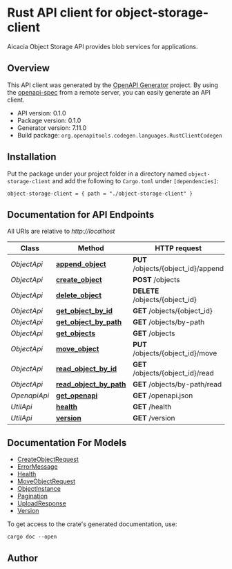 # Rust API client for object-storage-client

Aicacia Object Storage API provides blob services for applications.


## Overview

This API client was generated by the [OpenAPI Generator](https://openapi-generator.tech) project.  By using the [openapi-spec](https://openapis.org) from a remote server, you can easily generate an API client.

- API version: 0.1.0
- Package version: 0.1.0
- Generator version: 7.11.0
- Build package: `org.openapitools.codegen.languages.RustClientCodegen`

## Installation

Put the package under your project folder in a directory named `object-storage-client` and add the following to `Cargo.toml` under `[dependencies]`:

```
object-storage-client = { path = "./object-storage-client" }
```

## Documentation for API Endpoints

All URIs are relative to *http://localhost*

Class | Method | HTTP request | Description
------------ | ------------- | ------------- | -------------
*ObjectApi* | [**append_object**](docs/ObjectApi.md#append_object) | **PUT** /objects/{object_id}/append | 
*ObjectApi* | [**create_object**](docs/ObjectApi.md#create_object) | **POST** /objects | 
*ObjectApi* | [**delete_object**](docs/ObjectApi.md#delete_object) | **DELETE** /objects/{object_id} | 
*ObjectApi* | [**get_object_by_id**](docs/ObjectApi.md#get_object_by_id) | **GET** /objects/{object_id} | 
*ObjectApi* | [**get_object_by_path**](docs/ObjectApi.md#get_object_by_path) | **GET** /objects/by-path | 
*ObjectApi* | [**get_objects**](docs/ObjectApi.md#get_objects) | **GET** /objects | 
*ObjectApi* | [**move_object**](docs/ObjectApi.md#move_object) | **PUT** /objects/{object_id}/move | 
*ObjectApi* | [**read_object_by_id**](docs/ObjectApi.md#read_object_by_id) | **GET** /objects/{object_id}/read | 
*ObjectApi* | [**read_object_by_path**](docs/ObjectApi.md#read_object_by_path) | **GET** /objects/by-path/read | 
*OpenapiApi* | [**get_openapi**](docs/OpenapiApi.md#get_openapi) | **GET** /openapi.json | 
*UtilApi* | [**health**](docs/UtilApi.md#health) | **GET** /health | 
*UtilApi* | [**version**](docs/UtilApi.md#version) | **GET** /version | 


## Documentation For Models

 - [CreateObjectRequest](docs/CreateObjectRequest.md)
 - [ErrorMessage](docs/ErrorMessage.md)
 - [Health](docs/Health.md)
 - [MoveObjectRequest](docs/MoveObjectRequest.md)
 - [ObjectInstance](docs/ObjectInstance.md)
 - [Pagination](docs/Pagination.md)
 - [UploadResponse](docs/UploadResponse.md)
 - [Version](docs/Version.md)


To get access to the crate's generated documentation, use:

```
cargo doc --open
```

## Author



